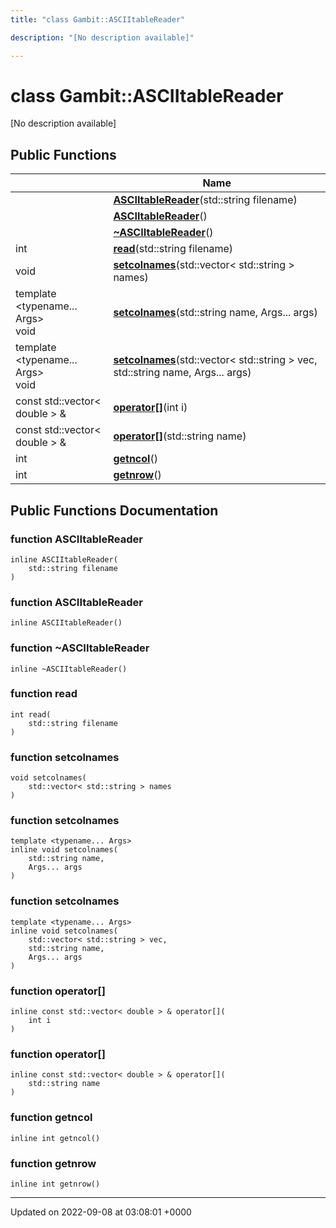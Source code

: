 ```yaml
---
title: "class Gambit::ASCIItableReader"

description: "[No description available]"

---
```


# class Gambit::ASCIItableReader



[No description available]

## Public Functions

|                | Name           |
| -------------- | -------------- |
| | **[ASCIItableReader](/documentation/code/classes/classgambit_1_1asciitablereader/#function-asciitablereader)**(std::string filename) |
| | **[ASCIItableReader](/documentation/code/classes/classgambit_1_1asciitablereader/#function-asciitablereader)**() |
| | **[~ASCIItableReader](/documentation/code/classes/classgambit_1_1asciitablereader/#function-asciitablereader)**() |
| int | **[read](/documentation/code/classes/classgambit_1_1asciitablereader/#function-read)**(std::string filename) |
| void | **[setcolnames](/documentation/code/classes/classgambit_1_1asciitablereader/#function-setcolnames)**(std::vector< std::string > names) |
| template <typename... Args\> <br>void | **[setcolnames](/documentation/code/classes/classgambit_1_1asciitablereader/#function-setcolnames)**(std::string name, Args... args) |
| template <typename... Args\> <br>void | **[setcolnames](/documentation/code/classes/classgambit_1_1asciitablereader/#function-setcolnames)**(std::vector< std::string > vec, std::string name, Args... args) |
| const std::vector< double > & | **[operator[]](/documentation/code/classes/classgambit_1_1asciitablereader/#function-operator)**(int i) |
| const std::vector< double > & | **[operator[]](/documentation/code/classes/classgambit_1_1asciitablereader/#function-operator)**(std::string name) |
| int | **[getncol](/documentation/code/classes/classgambit_1_1asciitablereader/#function-getncol)**() |
| int | **[getnrow](/documentation/code/classes/classgambit_1_1asciitablereader/#function-getnrow)**() |

## Public Functions Documentation

### function ASCIItableReader

```
inline ASCIItableReader(
    std::string filename
)
```


### function ASCIItableReader

```
inline ASCIItableReader()
```


### function ~ASCIItableReader

```
inline ~ASCIItableReader()
```


### function read

```
int read(
    std::string filename
)
```


### function setcolnames

```
void setcolnames(
    std::vector< std::string > names
)
```


### function setcolnames

```
template <typename... Args>
inline void setcolnames(
    std::string name,
    Args... args
)
```


### function setcolnames

```
template <typename... Args>
inline void setcolnames(
    std::vector< std::string > vec,
    std::string name,
    Args... args
)
```


### function operator[]

```
inline const std::vector< double > & operator[](
    int i
)
```


### function operator[]

```
inline const std::vector< double > & operator[](
    std::string name
)
```


### function getncol

```
inline int getncol()
```


### function getnrow

```
inline int getnrow()
```


-------------------------------

Updated on 2022-09-08 at 03:08:01 +0000